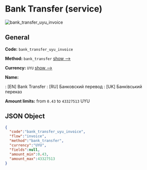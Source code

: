 
# Bank Transfer (service) 
![bank_transfer_uyu_invoice](https://static.openfintech.io/payment_methods/bank_transfer_uyu_invoice/logo.svg?w=400&c=v0.59.26#w200)  

## General 
 
**Code:** `bank_transfer_uyu_invoice` 
 
**Method:** `bank_transfer` 
 [show -->](/payment-methods/bank_transfer/) 
 
**Currency:** `UYU` [show -->](/currencies/UYU/) 
 
**Name:** 
 
:	[EN] Bank Transfer 
:	[RU] Банковский перевод 
:	[UK] Банківський переказ 
 
**Amount limits:** from `0.43` to `43327513` UYU 

## JSON Object 

```json
{
  "code":"bank_transfer_uyu_invoice",
  "flow":"invoice",
  "method":"bank_transfer",
  "currency":"UYU",
  "fields":null,
  "amount_min":0.43,
  "amount_max":43327513
}
```  
